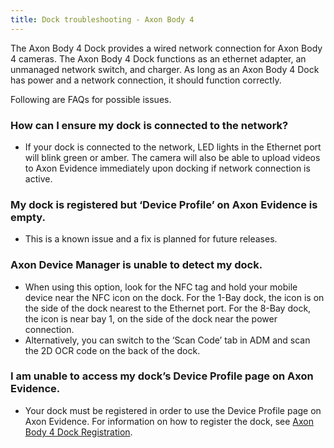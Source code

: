 ```yaml
---
title: Dock troubleshooting - Axon Body 4
---
```


The Axon Body 4 Dock provides a wired network connection for Axon Body 4 cameras. The Axon Body 4 Dock functions as an ethernet adapter, an unmanaged network switch, and charger. As long as an Axon Body 4 Dock has power and a network connection, it should function correctly.

Following are FAQs for possible issues.

### How can I ensure my dock is connected to the network?

*   If your dock is connected to the network, LED lights in the Ethernet port will blink green or amber. The camera will also be able to upload videos to Axon Evidence immediately upon docking if network connection is active.

### My dock is registered but ‘Device Profile’ on Axon Evidence is empty.

*   This is a known issue and a fix is planned for future releases.

### Axon Device Manager is unable to detect my dock.

*   When using this option, look for the NFC tag and hold your mobile device near the NFC icon on the dock. For the 1-Bay dock, the icon is on the side of the dock nearest to the Ethernet port. For the 8-Bay dock, the icon is near bay 1, on the side of the dock near the power connection.
*   Alternatively, you can switch to the ‘Scan Code’ tab in ADM and scan the 2D OCR code on the back of the dock.

### I am unable to access my dock’s Device Profile page on Axon Evidence.

*   Your dock must be registered in order to use the Device Profile page on Axon Evidence. For information on how to register the dock, see [Axon Body 4 Dock Registration](https://my.axon.com/s/article/Axon-Body-4-Dock-Registration).
